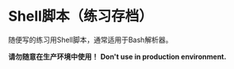# Shell脚本（练习存档）

随便写的练习用Shell脚本，通常适用于Bash解析器。

**请勿随意在生产环境中使用！**
**Don't use in production environment.**
